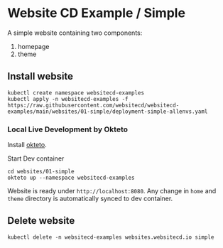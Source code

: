 # Website CD Example / Simple

A simple website containing two components:
1. homepage
2. theme

## Install website

```shell
kubectl create namespace websitecd-examples
kubectl apply -n websitecd-examples -f https://raw.githubusercontent.com/websitecd/websitecd-examples/main/websites/01-simple/deployment-simple-allenvs.yaml
```

### Local Live Development by Okteto

Install [okteto](https://okteto.com/docs/getting-started/installation).

Start Dev container
```shell
cd websites/01-simple
okteto up --namespace websitecd-examples
```

Website is ready under `http://localhost:8080`.
Any change in `home` and `theme` directory is automatically synced to dev container.

## Delete website

```shell
kubectl delete -n websitecd-examples websites.websitecd.io simple
```